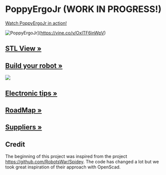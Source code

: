 # PoppyErgoJr (WORK IN PROGRESS!)

[Watch PoppyErgoJr in action!](https://vine.co/v/OxlTF6inWpV)

![PoppyErgoJr](doc/img/poppy_ergo_jr.jpg)](https://vine.co/v/OxlTF6inWpV)

## [STL View »](doc/stl/poppy_ergo_jr.stl)

## [Build your robot »](doc/assembly.md)
![](https://c1.staticflickr.com/1/770/23544569636_8854a6a510_o.gif)

## [Electronic tips »](doc/electronic.md)

## [RoadMap »](doc/roadmap.md)

## [Suppliers »](doc/suppliers.md)

## Credit

The beginning of this project was inspired from the project https://github.com/RobotsWar/Spidey. The code has changed a lot but we took great inspiration of their approach with OpenScad.

